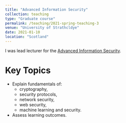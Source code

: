 ```yaml
---
title: "Advanced Information Security"
collection: teaching
type: "Graduate course"
permalink: /teaching/2021-spring-teaching-3
venue: "University of Strathcldye"
date: 2021-01-10
location: "Scotland"
---
```


I was lead lecturer for the [Advanced Information Security](https://www.strath.ac.uk/courses/postgraduatetaught/cybersecurity/). 

Key Topics
======

* Explain fundamentals of:
	* cryptography, 
	* security protocols, 
	* network security, 
	* web security,
	*  machine learning and security.
* Assess learning outcomes.

